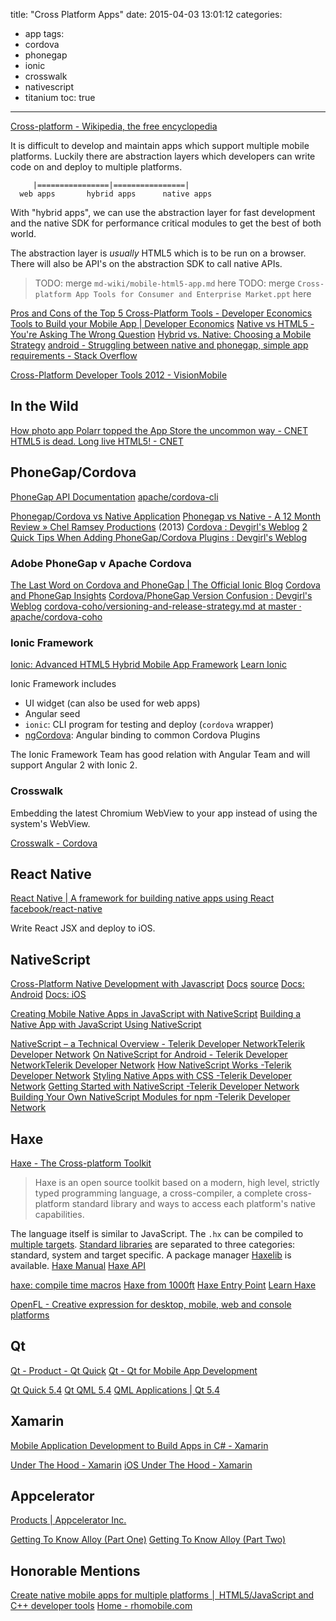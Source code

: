 title: "Cross Platform Apps"
date: 2015-04-03 13:01:12
categories:
- app
tags:
- cordova
- phonegap
- ionic
- crosswalk
- nativescript
- titanium
toc: true
---

[Cross-platform - Wikipedia, the free encyclopedia](http://en.wikipedia.org/wiki/Cross-platform)

It is difficult to develop and maintain apps which support multiple mobile platforms. Luckily there are abstraction layers which developers can write code on and deploy to multiple platforms.

```
     |================|================|
  web apps       hybrid apps      native apps
```

With "hybrid apps", we can use the abstraction layer for fast development and the native SDK for performance critical modules to get the best of both world.

The abstraction layer is *usually* HTML5 which is to be run on a browser. There will also be API's on the abstraction SDK to call native APIs.

<!-- more -->

> TODO: merge `md-wiki/mobile-html5-app.md` here
> TODO: merge `Cross-platform App Tools for Consumer and Enterprise Market.ppt` here

[Pros and Cons of the Top 5 Cross-Platform Tools - Developer Economics](http://www.developereconomics.com/pros-cons-top-5-cross-platform-tools/)
[Tools to Build your Mobile App | Developer Economics](http://www.developereconomics.com/search/tools/to/build/#q//sector/47/license//technology//platform//app_category//p/1)
[Native vs HTML5 - You're Asking The Wrong Question](http://blogs.telerik.com/platform/posts/14-02-21/native-vs-html5---you're-asking-the-wrong-question)
[Hybrid vs. Native: Choosing a Mobile Strategy](http://www.infoq.com/presentations/hybrid-native-mobile-strategy)
[android - Struggling between native and phonegap, simple app requirements - Stack Overflow](http://stackoverflow.com/questions/14065610/struggling-between-native-and-phonegap-simple-app-requirements)

[Cross-Platform Developer Tools 2012 - VisionMobile](http://www.visionmobile.com/blog/2012/02/crossplatformtools/)

## In the Wild

[How photo app Polarr topped the App Store the uncommon way - CNET](http://www.cnet.com/news/how-photo-app-polarr-topped-the-app-store-the-uncommon-way/)
[HTML5 is dead. Long live HTML5! - CNET](http://www.cnet.com/news/html5-is-dead-long-live-html5/)

## PhoneGap/Cordova

[PhoneGap API Documentation](http://docs.phonegap.com/en/edge/index.html)
[apache/cordova-cli](https://github.com/apache/cordova-cli)

[Phonegap/Cordova vs Native Application](http://www.slideshare.net/hakimrie/phonegapcordova-vs-native-application)
[Phonegap vs Native - A 12 Month Review » Chel Ramsey Productions](http://chelramsey.com/series/phonegap-vs-native-a-12-month-review/) (2013)
[Cordova : Devgirl's Weblog](http://devgirl.org/category/cordova/)
[2 Quick Tips When Adding PhoneGap/Cordova Plugins : Devgirl's Weblog](http://devgirl.org/2014/07/15/2-quick-tips-when-adding-phonegapcordova-plugins/)

### Adobe PhoneGap v Apache Cordova

[The Last Word on Cordova and PhoneGap | The Official Ionic Blog](http://blog.ionic.io/what-is-cordova-phonegap/)
[Cordova and PhoneGap Insights](http://www.slideshare.net/monaca_mobi/cordova-and-phone-gap)
[Cordova/PhoneGap Version Confusion : Devgirl's Weblog](http://devgirl.org/2014/11/07/cordovaphonegap-version-confusion/)
[cordova-coho/versioning-and-release-strategy.md at master · apache/cordova-coho](https://github.com/apache/cordova-coho/blob/master/docs/versioning-and-release-strategy.md)

### Ionic Framework

[Ionic: Advanced HTML5 Hybrid Mobile App Framework](http://ionicframework.com/)
[Learn Ionic](http://learn.ionicframework.com/)

Ionic Framework includes
- UI widget (can also be used for web apps)
- Angular seed
- `ionic`: CLI program for testing and deploy (`cordova` wrapper)
- [ngCordova](http://ngcordova.com/): Angular binding to common Cordova Plugins

The Ionic Framework Team has good relation with Angular Team and will support Angular 2 with Ionic 2.

### Crosswalk

Embedding the latest Chromium WebView to your app instead of using the system's WebView.

[Crosswalk - Cordova](https://crosswalk-project.org/documentation/cordova.html)

## React Native

[React Native | A framework for building native apps using React](http://facebook.github.io/react-native/)
[facebook/react-native](https://github.com/facebook/react-native)

Write React JSX and deploy to iOS.

## NativeScript

[Cross-Platform Native Development with Javascript](https://www.nativescript.org/)
[Docs](http://docs.nativescript.org/) [source](https://github.com/NativeScript/docs)
[Docs: Android](http://docs.nativescript.org/runtimes/android/)
[Docs: iOS](http://docs.nativescript.org/runtimes/ios)

[Creating Mobile Native Apps in JavaScript with NativeScript](http://www.infoq.com/news/2015/03/nativescript)
[Building a Native App with JavaScript Using NativeScript](http://www.sitepoint.com/building-native-app-javascript-using-nativescript)

[NativeScript – a Technical Overview - Telerik Developer NetworkTelerik Developer Network](http://developer.telerik.com/featured/nativescript-a-technical-overview/)
[On NativeScript for Android - Telerik Developer NetworkTelerik Developer Network](http://developer.telerik.com/featured/nativescript-android/)
[How NativeScript Works -Telerik Developer Network](http://developer.telerik.com/featured/nativescript-works/)
[Styling Native Apps with CSS -Telerik Developer Network](http://developer.telerik.com/featured/styling-native-apps-css/)
[Getting Started with NativeScript -Telerik Developer Network](http://developer.telerik.com/featured/getting-started-nativescript/)
[Building Your Own NativeScript Modules for npm -Telerik Developer Network](http://developer.telerik.com/featured/building-your-own-nativescript-modules-for-npm/)

## Haxe

[Haxe - The Cross-platform Toolkit](http://haxe.org/)

> Haxe is an open source toolkit based on a modern, high level, strictly typed programming language, a cross-compiler, a complete cross-platform standard library and ways to access each platform's native capabilities.

The language itself is similar to JavaScript. The `.hx` can be compiled to [multiple targets](http://haxe.org/documentation/introduction/compiler-targets.html).
[Standard libraries](http://haxe.org/documentation/introduction/stdlib-introduction.html) are separated to three categories: standard, system and target specific. A package manager [Haxelib](http://lib.haxe.org/) is available.
[Haxe Manual](http://haxe.org/manual/)
[Haxe API](http://api.haxe.org/)

[haxe: compile time macros](http://notes.underscorediscovery.com/haxe-compile-time-macros/)
[Haxe from 1000ft](http://notes.underscorediscovery.com/haxe-from-1000ft/)
[Haxe Entry Point](http://notes.underscorediscovery.com/haxe-entry-point/)
[Learn Haxe](http://haxe.us/haxe_tutorial.html)

[OpenFL - Creative expression for desktop, mobile, web and console platforms](http://www.openfl.org/)

## Qt

[Qt - Product - Qt Quick](http://www.qt.io/qt-quick/)
[Qt - Qt for Mobile App Development](http://www.qt.io/mobile-app-development/)

[Qt Quick 5.4](http://doc.qt.io/qt-5/qtquick-index.html)
[Qt QML 5.4](http://doc.qt.io/qt-5/qtqml-index.html)
[QML Applications | Qt 5.4](http://doc.qt.io/qt-5/qmlapplications.html)

## Xamarin

[Mobile Application Development to Build Apps in C# - Xamarin](http://xamarin.com/platform)

[Under The Hood - Xamarin](http://developer.xamarin.com/guides/android/under_the_hood/)
[iOS Under The Hood - Xamarin](http://developer.xamarin.com/guides/ios/under_the_hood/)

## Appcelerator

[Products | Appcelerator Inc.](http://www.appcelerator.com/product/)

[Getting To Know Alloy (Part One)](http://www.appcelerator.com/blog/2012/11/gtka-one/)
[Getting To Know Alloy (Part Two)](http://www.appcelerator.com/blog/2012/11/gtka-two/)

## Honorable Mentions

[Create native mobile apps for multiple platforms │ HTML5/JavaScript and C++ developer tools](http://www.mosync.com/)
[Home - rhomobile.com](http://rhomobile.com/)

